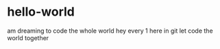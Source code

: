 # hello-world
am dreaming to code the whole world 
hey every 1 here in git let code the world together 
